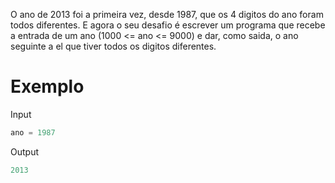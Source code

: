 O ano de 2013 foi a primeira vez, desde 1987, que os 4 digitos do ano foram todos diferentes. E agora o seu desafio é escrever um programa que recebe a entrada de um ano (1000 <= ano <= 9000) e dar, como saida, o ano seguinte a el que tiver todos os digitos diferentes.  

# Exemplo  

Input  
```python
ano = 1987
```  

Output  
```python
2013
```
